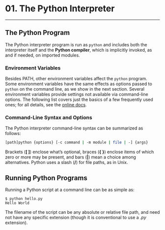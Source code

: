 # 01. The Python Interpreter

---

## The Python Program

The Python interpreter program is run as `python` and includes both the interpreter itself and the **Python compiler**, which is implicitly invoked, as and if needed, on imported modules.

### Environment Variables

Besides PATH, other environment variables affect the `python` program. Some environment variables have the same effects as options passed to `python` on the command line, as we show in the next section. Several environment variables provide settings not available via command-line options. The following list covers just the basics of a few frequently used ones; for all details, see the [online docs](https://docs.python.org/3/using/cmdline.html#environment-variables).

### Command-Line Syntax and Options

The Python interpreter command-line syntax can be summarized as follows:

```bash
[path]python {options} [-c command | -m module | file | -] {args}
```

Brackets (**[ ]**) enclose what’s optional, braces (**{ }**) enclose items of which zero or more may be present, and bars (**|**) mean a choice among alternatives. Python uses a slash (**/**) for file paths, as in Unix.

## Running Python Programs

Running a Python script at a command line can be as simple as:

```
$ python hello.py
Hello World
```

The filename of the script can be any absolute or relative file path, and need not have any specific extension (though it is conventional to use a *.py* extension).